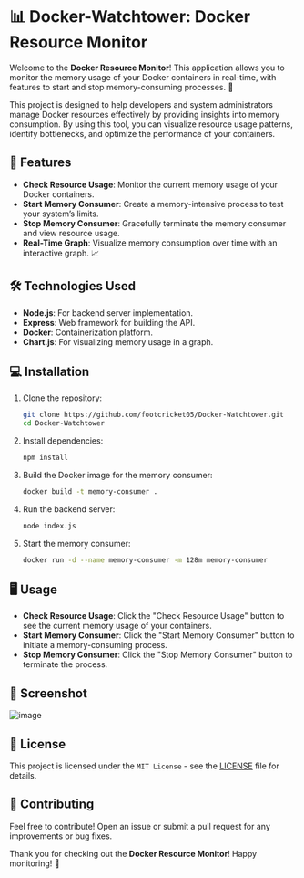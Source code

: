 # 📊 Docker-Watchtower: Docker Resource Monitor

Welcome to the **Docker Resource Monitor**! This application allows you to monitor the memory usage of your Docker containers in real-time, with features to start and stop memory-consuming processes. 🌟

This project is designed to help developers and system administrators manage Docker resources effectively by providing insights into memory consumption. By using this tool, you can visualize resource usage patterns, identify bottlenecks, and optimize the performance of your containers.

## 🚀 Features
- **Check Resource Usage**: Monitor the current memory usage of your Docker containers.
- **Start Memory Consumer**: Create a memory-intensive process to test your system’s limits.
- **Stop Memory Consumer**: Gracefully terminate the memory consumer and view resource usage.
- **Real-Time Graph**: Visualize memory consumption over time with an interactive graph. 📈

## 🛠️ Technologies Used
- **Node.js**: For backend server implementation.
- **Express**: Web framework for building the API.
- **Docker**: Containerization platform.
- **Chart.js**: For visualizing memory usage in a graph.

## 💻 Installation

1. Clone the repository:
   ```bash
   git clone https://github.com/footcricket05/Docker-Watchtower.git
   cd Docker-Watchtower
   ```

2. Install dependencies:
   ```bash
   npm install
   ```

3. Build the Docker image for the memory consumer:
   ```bash
   docker build -t memory-consumer .
   ```

4. Run the backend server:
   ```bash
   node index.js
   ```

5. Start the memory consumer:
   ```bash
   docker run -d --name memory-consumer -m 128m memory-consumer
   ```

## 🖥️ Usage

- **Check Resource Usage**: Click the "Check Resource Usage" button to see the current memory usage of your containers.
- **Start Memory Consumer**: Click the "Start Memory Consumer" button to initiate a memory-consuming process.
- **Stop Memory Consumer**: Click the "Stop Memory Consumer" button to terminate the process.

## 🎨 Screenshot
![image](https://github.com/user-attachments/assets/7b81c465-01fa-44b1-981b-bfae5121a6de)

## 📄 License
This project is licensed under the `MIT License` - see the [LICENSE](LICENSE) file for details.

## 🙌 Contributing
Feel free to contribute! Open an issue or submit a pull request for any improvements or bug fixes.


Thank you for checking out the **Docker Resource Monitor**! Happy monitoring! 🎉

